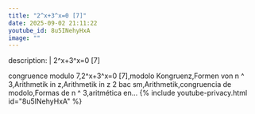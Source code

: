 ```yaml
---
title: "2^x+3^x=0 [7]"
date: 2025-09-02 21:11:22 
youtube_id: 8u5INehyHxA
image: ""
---
```

description: |
  2^x+3^x=0 [7]
  
  
  
  congruence modulo 7,2^x+3^x=0 [7],modolo Kongruenz,Formen von n ^ 3,Arithmetik in z,Arithmetik in z 2 bac sm,Arithmetik,congruencia de modolo,Formas de n ^ 3,aritmética en...
{% include youtube-privacy.html id="8u5INehyHxA" %}
